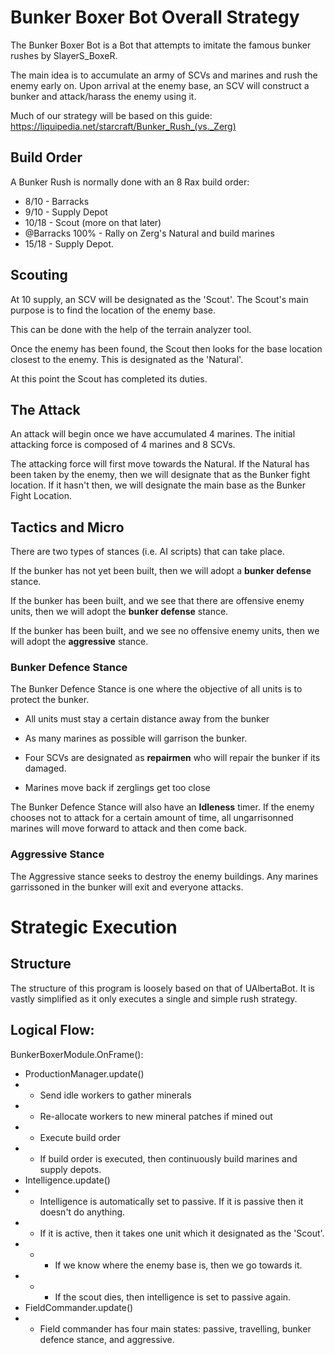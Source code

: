 # Bunker Boxer Bot Overall Strategy 

The Bunker Boxer Bot is a Bot that attempts to imitate the famous bunker rushes by SlayerS_BoxeR. 

The main idea is to accumulate an army of SCVs and marines and rush the enemy early on. Upon arrival at the enemy base, an SCV will construct a bunker and attack/harass the enemy using it. 

Much of our strategy will be based on this guide: https://liquipedia.net/starcraft/Bunker_Rush_(vs._Zerg)

## Build Order 

A Bunker Rush is normally done with an 8 Rax build order: 

- 8/10 - Barracks 
- 9/10 - Supply Depot 
- 10/18 - Scout (more on that later)
- @Barracks 100% - Rally on Zerg's Natural and build marines 
- 15/18 - Supply Depot. 

## Scouting 

At 10 supply, an SCV will be designated as the 'Scout'. The Scout's main purpose is to find the location of the enemy base. 

This can be done with the help of the terrain analyzer tool. 

Once the enemy has been found, the Scout then looks for the base location closest to the enemy. This is designated as the 'Natural'.

At this point the Scout has completed its duties. 

## The Attack 

An attack will begin once we have accumulated 4 marines. The initial attacking force is composed of 4 marines and 8 SCVs. 

The attacking force will first move towards the Natural. If the Natural has been taken by the enemy, then we will designate that as the Bunker fight location. If it hasn't then, we will designate the main base as the Bunker Fight Location.

## Tactics and Micro 

There are two types of stances (i.e. AI scripts) that can take place.  

If the bunker has not yet been built, then we will adopt a **bunker defense** stance. 

If the bunker has been built, and we see that there are offensive enemy units, then we will adopt the **bunker defense** stance.

If the bunker has been built, and we see no offensive enemy units, then we will adopt the **aggressive** stance. 

### Bunker Defence Stance 

The Bunker Defence Stance is one where the objective of all units is to protect the bunker. 

- All units must stay a certain distance away from the bunker 

- As many marines as possible will garrison the bunker. 

- Four SCVs are designated as **repairmen** who will repair the bunker if its damaged. 

- Marines move back if zerglings get too close 

The Bunker Defence Stance will also have an **Idleness** timer. If the enemy chooses not to attack for a certain amount of time, all ungarrisonned marines will move forward to attack and then come back. 

### Aggressive Stance 

The Aggressive stance seeks to destroy the enemy buildings. Any marines garrissoned in the bunker will exit and everyone attacks. 

# Strategic Execution 

## Structure 

The structure of this program is loosely based on that of UAlbertaBot. It is vastly simplified as it only executes a single and simple rush strategy. 

## Logical Flow: 

BunkerBoxerModule.OnFrame(): 
- ProductionManager.update() 
- - Send idle workers to gather minerals
- - Re-allocate workers to new mineral patches if mined out 
- - Execute build order 
- - If build order is executed, then continuously build marines and supply depots. 
- Intelligence.update() 
- - Intelligence is automatically set to passive. If it is passive then it doesn't do anything.
- - If it is active, then it takes one unit which it designated as the 'Scout'. 
- - - If we know where the enemy base is, then we go towards it. 
- - - If the scout dies, then intelligence is set to passive again. 
- FieldCommander.update() 
- - Field commander has four main states: passive, travelling, bunker defence stance, and aggressive. 
